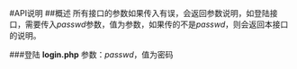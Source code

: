 #API说明
##概述
所有接口的参数如果传入有误，会返回参数说明，如登陆接口，需要传入*passwd*参数，值为参数，如果传的不是*passwd*，则会返回本接口的说明。

###登陆 **login.php**
参数：*passwd*，值为密码
